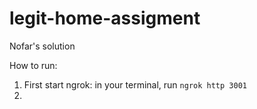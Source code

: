 # legit-home-assigment

Nofar's solution

How to run:

1. First start ngrok: in your terminal, run `ngrok http 3001`
2. 
 
